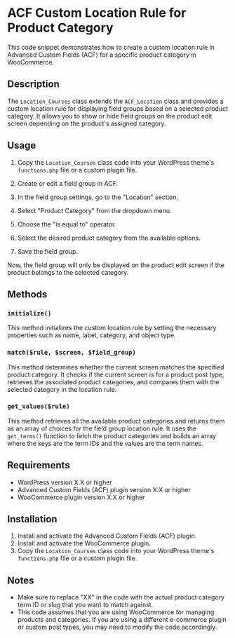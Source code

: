 # ACF Custom Location Rule for Product Category

This code snippet demonstrates how to create a custom location rule in Advanced Custom Fields (ACF) for a specific product category in WooCommerce.

## Description

The `Location_Courses` class extends the `ACF_Location` class and provides a custom location rule for displaying field groups based on a selected product category. It allows you to show or hide field groups on the product edit screen depending on the product's assigned category.

## Usage

1. Copy the `Location_Courses` class code into your WordPress theme's `functions.php` file or a custom plugin file.

2. Create or edit a field group in ACF.

3. In the field group settings, go to the "Location" section.

4. Select "Product Category" from the dropdown menu.

5. Choose the "is equal to" operator.

6. Select the desired product category from the available options.

7. Save the field group.

Now, the field group will only be displayed on the product edit screen if the product belongs to the selected category.

## Methods

### `initialize()`

This method initializes the custom location rule by setting the necessary properties such as name, label, category, and object type.

### `match($rule, $screen, $field_group)`

This method determines whether the current screen matches the specified product category. It checks if the current screen is for a product post type, retrieves the associated product categories, and compares them with the selected category in the location rule.

### `get_values($rule)`

This method retrieves all the available product categories and returns them as an array of choices for the field group location rule. It uses the `get_terms()` function to fetch the product categories and builds an array where the keys are the term IDs and the values are the term names.

## Requirements

- WordPress version X.X or higher
- Advanced Custom Fields (ACF) plugin version X.X or higher
- WooCommerce plugin version X.X or higher

## Installation

1. Install and activate the Advanced Custom Fields (ACF) plugin.
2. Install and activate the WooCommerce plugin.
3. Copy the `Location_Courses` class code into your WordPress theme's `functions.php` file or a custom plugin file.

## Notes

- Make sure to replace "XX" in the code with the actual product category term ID or slug that you want to match against.
- This code assumes that you are using WooCommerce for managing products and categories. If you are using a different e-commerce plugin or custom post types, you may need to modify the code accordingly.
